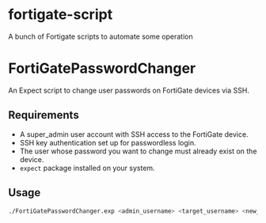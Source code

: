 # fortigate-script
A bunch of Fortigate scripts to automate some operation

# FortiGatePasswordChanger

An Expect script to change user passwords on FortiGate devices via SSH.

## Requirements

- A super_admin user account with SSH access to the FortiGate device.
- SSH key authentication set up for passwordless login.
- The user whose password you want to change must already exist on the device.
- `expect` package installed on your system.

## Usage

```bash
./FortiGatePasswordChanger.exp <admin_username> <target_username> <new_password> <device_IP> [<hostname> (optional)]

